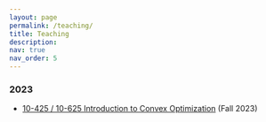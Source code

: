 ```yaml
---
layout: page
permalink: /teaching/
title: Teaching
description: 
nav: true
nav_order: 5
---
```

### 2023

* [10-425 / 10-625 Introduction to Convex Optimization](http://www.cs.cmu.edu/~mgormley/courses/10425/) (Fall 2023)
